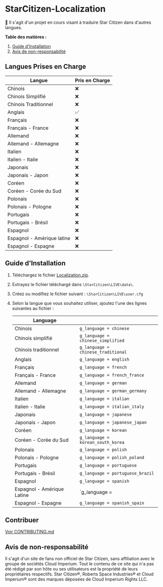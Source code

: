 # StarCitizen-Localization

🚧 Il s'agit d'un projet en cours visant à traduire Star Citizen dans d'autres langues.

**Table des matières :**
1. [Guide d'Installation](#guide-dinstallation)
3. [Avis de non-responsabilité](#avis-de-non-responsabilité)

## Langues Prises en Charge

| Langue | Pris en Charge |
|---|---|
| Chinois | ❌ |
| Chinois Simplifié | ❌ |
| Chinois Traditionnel | ❌ |
| Anglais | ✅ |
| Français | ❌ |
| Français - France | ❌ |
| Allemand | ❌ |
| Allemand - Allemagne | ❌ |
| Italien | ❌ |
| Italien - Italie | ❌ |
| Japonais | ❌ |
| Japonais - Japon | ❌ |
| Coréen | ❌ |
| Coréen - Corée du Sud | ❌ |
| Polonais | ❌ |
| Polonais - Pologne | ❌ |
| Portugais | ❌ |
| Portugais - Brésil | ❌ |
| Espagnol | ❌ |
| Espagnol - Amérique latine | ❌ |
| Espagnol - Espagne | ❌ |

## Guide d'Installation
1. Téléchargez le fichier [Localization.zip](https://github.com/Dymerz/StarCitizen-Localization/releases/latest/download/Localization.zip).
2. Extrayez le fichier téléchargé dans `\StarCitizen\LIVE\data\`.
3. Créez ou modifiez le fichier suivant : `\StarCitizen\LIVE\user.cfg`
4. Selon la langue que vous souhaitez utiliser, ajoutez l'une des lignes suivantes au fichier :

    | Language  |   |
    |---|---|
    | Chinois | `g_language = chinese` |
    | Chinois simplifié | `g_language = chinese_simplified` |
    | Chinois traditionnel | `g_language = chinese_traditional` |
    | Anglais | `g_language = english` |
    | Français | `g_language = french` |
    | Français - France | `g_language = french_france` |
    | Allemand | `g_language = german` |
    | Allemand - Allemagne | `g_language = german_germany` |
    | Italien | `g_language = italian` |
    | Italien - Italie | `g_language = italian_italy` |
    | Japonais | `g_language = japanese` |
    | Japonais - Japon | `g_language = japanese_japan` |
    | Coréen | `g_language = korean` |
    | Coréen - Corée du Sud | `g_language = korean_south_korea` |
    | Polonais | `g_language = polish` |
    | Polonais - Pologne | `g_language = polish_poland` |
    | Portugais | `g_language = portuguese` |
    | Portugais - Brésil | `g_language = portuguese_brazil` |
    | Espagnol | `g_language = spanish` |
    Espagnol - Amérique Latine | `g_language = | spanish_latin_america` |
    | Espagnol - Espagne | `g_language = spanish_spain` |

## Contribuer
[Voir CONTRIBUTING.md](CONTRIBUTING.md)

## Avis de non-responsabilité

Il s'agit d'un site de fans non officiel de Star Citizen, sans affiliation avec le groupe de sociétés Cloud Imperium. Tout le contenu de ce site qui n'a pas été rédigé par son hôte ou ses utilisateurs est la propriété de leurs propriétaires respectifs. Star Citizen®, Roberts Space Industries® et Cloud Imperium® sont des marques déposées de Cloud Imperium Rights LLC.